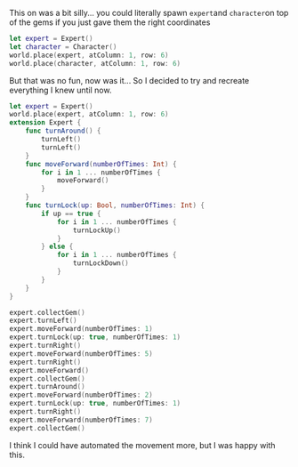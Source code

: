 This on was a bit silly... you could literally spawn `expert`and `character`on top of the gems if you just gave them the right coordinates

```swift
let expert = Expert()
let character = Character()
world.place(expert, atColumn: 1, row: 6)
world.place(character, atColumn: 1, row: 6)
```

But that was no fun, now was it... So I decided to try and recreate everything I knew until now.

```swift
let expert = Expert()
world.place(expert, atColumn: 1, row: 6)
extension Expert {
    func turnAround() {
        turnLeft()
        turnLeft()
    }
    func moveForward(numberOfTimes: Int) {
        for i in 1 ... numberOfTimes {
            moveForward()
        }
    }
    func turnLock(up: Bool, numberOfTimes: Int) {
        if up == true {
            for i in 1 ... numberOfTimes {
                turnLockUp()
            }
        } else {
            for i in 1 ... numberOfTimes {
                turnLockDown()
            }
        }
    }
}

expert.collectGem()
expert.turnLeft()
expert.moveForward(numberOfTimes: 1)
expert.turnLock(up: true, numberOfTimes: 1)
expert.turnRight()
expert.moveForward(numberOfTimes: 5)
expert.turnRight()
expert.moveForward()
expert.collectGem()
expert.turnAround()
expert.moveForward(numberOfTimes: 2)
expert.turnLock(up: true, numberOfTimes: 1)
expert.turnRight()
expert.moveForward(numberOfTimes: 7)
expert.collectGem()
```

I think I could have automated the movement more, but I was happy with this.

